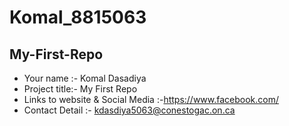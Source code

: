 # Komal_8815063
## My-First-Repo 
- Your name :- Komal Dasadiya
- Project title:- My First Repo
- Links to website & Social Media :-https://www.facebook.com/ 
- Contact Detail :- kdasdiya5063@conestogac.on.ca
